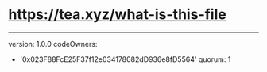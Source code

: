 # https://tea.xyz/what-is-this-file
---
version: 1.0.0
codeOwners:
  - '0x023F88FcE25F37f12e034178082dD936e8fD5564'
quorum: 1
